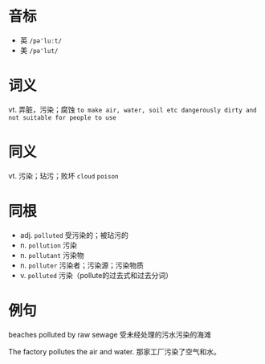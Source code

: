 # 音标

- 英 `/pə'luːt/`
- 美 `/pə'lut/`

# 词义

vt. 弄脏，污染；腐蚀
`to make air, water, soil etc dangerously dirty and not suitable for people to use`

# 同义

vt. 污染；玷污；败坏
`cloud` `poison`

# 同根

- adj. `polluted` 受污染的；被玷污的
- n. `pollution` 污染
- n. `pollutant` 污染物
- n. `polluter` 污染者；污染源；污染物质
- v. `polluted` 污染（pollute的过去式和过去分词）

# 例句

beaches polluted by raw sewage
受未经处理的污水污染的海滩

The factory pollutes the air and water.
那家工厂污染了空气和水。



